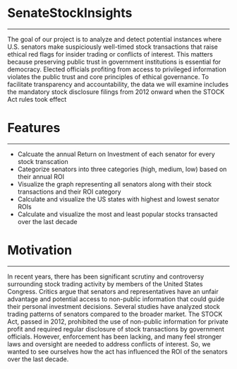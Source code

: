 # SenateStockInsights
---
The goal of our project is to analyze and detect potential instances where U.S. senators make suspiciously well-timed stock transactions that raise ethical red flags for insider trading or conflicts of interest. This matters because preserving public trust in government institutions is essential for democracy. Elected officials profiting from access to privileged information violates the public trust and core principles of ethical governance. To facilitate transparency and accountability, the data we will examine includes the mandatory stock disclosure filings from 2012 onward when the STOCK Act rules took effect
# Features
---
- Calcuate the annual Return on Investment of each senator for every stock transcation
- Categorize senators into three categories (high, medium, low) based on their annual ROI 
- Visualize the graph representing all senators along with their stock transactions and their ROI category
- Calculate and visualize the US states with highest and lowest senator ROIs
- Calculate and visualize the most and least popular stocks transacted over the last decade
# Motivation
---
In recent years, there has been significant scrutiny and controversy surrounding stock trading activity by members of the United States Congress. Critics argue that senators and representatives have an unfair advantage and potential access to non-public information that could guide their personal investment decisions. Several studies have analyzed stock trading patterns of senators compared to the broader market. The STOCK Act, passed in 2012, prohibited the use of non-public information for private profit and required regular disclosure of stock transactions by government officials. However, enforcement has been lacking, and many feel stronger laws and oversight are needed to address conflicts of interest. So, we wanted to see ourselves how the act has influenced the ROI of the senators over the last decade.

